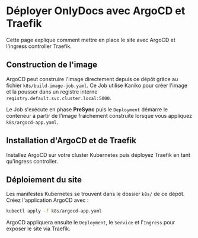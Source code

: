 # Déployer OnlyDocs avec ArgoCD et Traefik

Cette page explique comment mettre en place le site avec ArgoCD et l'ingress controller Traefik.

## Construction de l'image

ArgoCD peut construire l'image directement depuis ce dépôt grâce au fichier
`k8s/build-image-job.yaml`. Ce Job utilise Kaniko pour créer l'image et la
pousser dans un registre interne `registry.default.svc.cluster.local:5000`.

Le Job s'exécute en phase **PreSync** puis le `Deployment` démarre le conteneur
à partir de l'image fraîchement construite lorsque vous appliquez
`k8s/argocd-app.yaml`.

## Installation d'ArgoCD et de Traefik

Installez ArgoCD sur votre cluster Kubernetes puis déployez Traefik en tant qu'ingress controller.

## Déploiement du site

Les manifestes Kubernetes se trouvent dans le dossier `k8s/` de ce dépôt.
Créez l'application ArgoCD avec :

```bash
kubectl apply -f k8s/argocd-app.yaml
```

ArgoCD appliquera ensuite le `Deployment`, le `Service` et l'`Ingress` pour exposer le site via Traefik.

